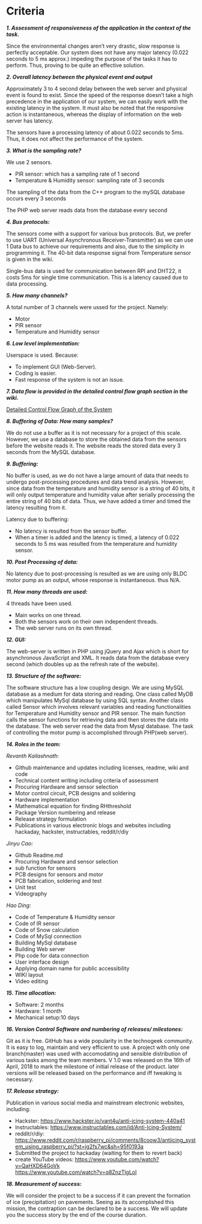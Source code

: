 # Criteria

**_1. Assessment of responsiveness of the application in the context of the task._**
 
Since the environmental changes aren’t very drastic, slow response is perfectly acceptable. Our system does not have any major latency (0.022 seconds to 5 ms approx.) impeding the purpose of the tasks it has to perform. Thus, proving to be quite an effective solution.
 
_**2. Overall latency between the physical event and output**_

Approximately 3 to 4 second delay between the web server and physical event is found to exist. Since the speed of the response doesn’t take a high precedence in the application of our system, we can easily work with the existing latency in the system. It must also be noted that the responsive action is instantaneous, whereas the display of information on the web server has latency. 

The sensors have a processing latency of about 0.022 seconds to 5ms. Thus, it does not affect the performance of the system.

_**3. What is the sampling rate?**_
 
We use 2 sensors. 

* PIR sensor: which has a sampling rate of 1 second    
* Temperature & Humidity sensor: sampling rate of 3 seconds

The sampling of the data from the C++ program to the mySQL database occurs every 3 seconds

The PHP web server reads data from the database every second

_**4. Bus protocols:**_
 
The sensors come with a support for various bus protocols. But, we prefer to use UART (Universal Asynchronous Receiver-Transmitter) as we can use 1 Data bus to achieve our requirements and also, due to the simplicity in programming it. The 40-bit data response signal from Temperature sensor is given in the wiki.

Single-bus data is used for communication between RPI and DHT22, it costs 5ms for single time communication. This is a latency caused due to data processing.
 
_**5. How many channels?**_

A total number of 3 channels were ussed for the project. Namely:
* Motor
* PIR sensor
* Temperature and Humidity sensor
 
_**6. Low level implementation:**_

Userspace is used. Because:

* To implement GUI (Web-Server).
* Coding is easier.
* Fast response of the system is not an issue.
 
_**7. Data flow is provided in the detailed control flow graph section in the wiki.**_

[Detailed Control Flow Graph of the System](https://github.com/p4nd4m01um/team17/wiki/Detailed-Control-Flow-Graph-of-the-System)

_**8. Buffering of Data: How many samples?**_

We do not use a buffer as it is not necessary for a project of this scale. However, we use a database to store the obtained data from the sensors before the website reads it. The website reads the stored data every 3 seconds from the MySQL database.

_**9. Buffering:**_

No buffer is used, as we do not have a large amount of data that needs to undergo post-processing procedures and data trend analysis. However, since data from the temperature and humidity sensor is a string of 40 bits, it will only output temperature and humidity value after serially processing the entire string of 40 bits of data. Thus, we have added a timer and timed the latency resulting from it.

Latency due to buffering:
* No latency is resulted from the sensor buffer. 
* When a timer is added and the latency is timed, a latency of 0.022 seconds to 5 ms  was resulted from the temperature and humidity sensor.
 
_**10. Post Processing of data:**_

No latency due to post-processing is resulted as we are using only BLDC motor pump as an output, whose response is instantaneous. thus N/A.
 
_**11. How many threads are used:**_

4 threads have been used.
* Main works on one thread.
* Both the sensors work on their own independent threads.
* The web server runs on its own thread.

_**12. GUI:**_
 
The web-server is written in PHP using jQuery and Ajax which is short for asynchronous JavaScript and XML. It reads data from the database every second (which doubles up as the refresh rate of the website).  
 
_**13. Structure of the software:**_

The software structure has a low coupling design. We are using MySQL database as a medium for data storing and reading. One class called MyDB which manipulates MySql database by using SQL syntax. Another class called Sensor which involves relevant variables and reading functionalities for Temperature and Humidity sensor and PIR sensor. The main function calls the sensor functions for retrieving data and then stores the data into the database. The web server read the data from Mysql database. The task of controlling the motor pump is accomplished through PHP(web server).

_**14. Roles in the team:**_
 
_Revanth Kailashnath:_
* Github maintenance and updates including licenses, readme, wiki and code
* Technical content writing including criteria of assessment
* Procuring Hardware and sensor selection
* Motor control circuit, PCB designs and soldering
* Hardware implementation
* Mathematical equation for finding RHthreshold
* Package Version numbering and release
* Release strategy formulation
* Publications in various electronic blogs and websites including hackaday, hackster, instructables, reddit/r/diy

 
_Jinyu Cao:_
* Github Readme.md
* Procuring Hardware and sensor selection
* sub function for sensors
* PCB designs for sensors and motor
* PCB fabrication, soldering and test
* Unit test 
* Videography

_Hao Ding:_
* Code of Temperature & Humidity sensor
* Code of IR sensor
* Code of Snow calculation
* Code of MySql connection
* Building MySql database
* Building Web server
* Php code for data connection
* User interface design
* Applying domain name for public accessibility
* WIKI layout
* Video editing

_**15. Time allocation:**_
 
* Software: 2 months
* Hardware: 1 month
* Mechanical setup:10 days
 
_**16. Version Control Software and numbering of releases/ milestones:**_

Git as it is free. GitHub has a wide popularity in the technogeek community. It is easy to log, maintain and very efficient to use.
A project with only one branch(master) was used with accomodating and sensible distribution of various tasks among the team members. V 1.0 was released on the 16th of April, 2018 to mark the milestone of initial release of the product. later versions will be released based on the performance and iff tweaking is necessary.

_**17. Release strategy:**_

Publication in various social media and mainstream electronic websites, including:

* Hackster:  https://www.hackster.io/vant4u/anti-icing-system-440a41
* Instructables:  https://www.instructables.com/id/Anti-Icing-System/
* reddit/r/diy:  https://www.reddit.com/r/raspberry_pi/comments/8coow3/antiicing_system_using_raspberry_pi/?st=jg2fs7wc&sh=95f0193a
* Submitted the project to hackaday (waiting for them to revert back)
* create YouTube videos: 	https://www.youtube.com/watch?v=QaHXD64GoVk  
  				https://www.youtube.com/watch?v=q8ZnzTlgLoI

 
_**18. Measurement of success:**_

We will consider the project to be a success if it can prevent the formation of ice (precipitation) on pavements. Seeing as its accomplished this mission, the contraption can be declared to be a success. 
We will update you the success story by the end of the course duration.
 
